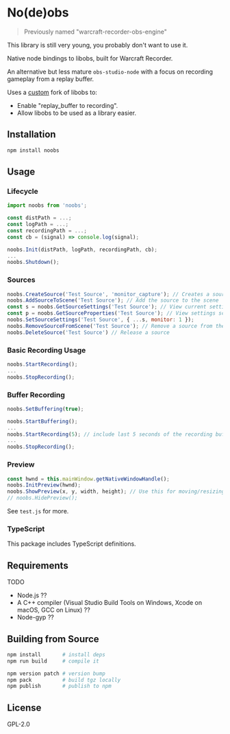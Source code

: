 # No(de)obs
> Previously named "warcraft-recorder-obs-engine"

This library is still very young, you probably don't want to use it.

Native node bindings to libobs, built for Warcraft Recorder. 

An alternative but less mature `obs-studio-node` with a focus on recording gameplay from a replay buffer.

Uses a [custom](https://github.com/aza547/warcraft-recorder-obs-studio) fork of libobs to:
- Enable "replay_buffer to recording".
- Allow libobs to be used as a library easier.

## Installation

```bash
npm install noobs
```

## Usage

### Lifecycle
```javascript
import noobs from 'noobs';

const distPath = ...;
const logPath = ...;
const recordingPath = ...;
const cb = (signal) => console.log(signal);

noobs.Init(distPath, logPath, recordingPath, cb);
...
noobs.Shutdown();
```

### Sources
```javascript
noobs.CreateSource('Test Source', 'monitor_capture'); // Creates a source
noobs.AddSourceToScene('Test Source'); // Add the source to the scene
const s = noobs.GetSourceSettings('Test Source'); // View current settings
const p = noobs.GetSourceProperties('Test Source'); // View settings schema
noobs.SetSourceSettings('Test Source', { ...s, monitor: 1 });
noobs.RemoveSourceFromScene('Test Source'); // Remove a source from the scene
noobs.DeleteSource('Test Source') // Release a source
```

###  Basic Recording Usage
```javascript
noobs.StartRecording();
...
noobs.StopRecording();
```

### Buffer Recording
```javascript
noobs.SetBuffering(true);

noobs.StartBuffering();
...
noobs.StartRecording(5); // include last 5 seconds of the recording buffer
...
noobs.StopRecording();
```

### Preview
```javascript
const hwnd = this.mainWindow.getNativeWindowHandle();
noobs.InitPreview(hwnd);
noobs.ShowPreview(x, y, width, height); // Use this for moving/resizing
// noobs.HidePreview();
```

See `test.js` for more.

### TypeScript

This package includes TypeScript definitions.

## Requirements

TODO

- Node.js ??
- A C++ compiler (Visual Studio Build Tools on Windows, Xcode on macOS, GCC on Linux) ??
- Node-gyp ??

## Building from Source

```bash
npm install       # install deps
npm run build     # compile it

npm version patch # version bump
npm pack          # build tgz locally
npm publish       # publish to npm
```

## License

GPL-2.0
